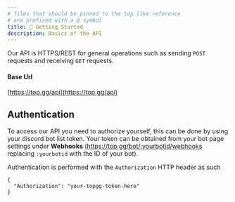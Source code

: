 ```yaml
---
# files that should be pinned to the top like reference
# are prefixed with a @ symbol
title: 🌟 Getting Started
description: Basics of the API
---
```


Our API is HTTPS/REST for general operations such as sending `POST` requests and receiving `GET` requests.

#### Base Url

[https://top.gg/api](https://top.gg/api)

## Authentication

To access our API you need to authorize yourself, this can be done by using your discord bot list token. Your token can be obtained from your bot page settings under **Webhooks** (https://top.gg/bot/:yourbotid/webhooks replacing `:yourbotid` with the ID of your bot).

Authentication is performed with the `Authorization` HTTP header as such

```json:title=HTTP%20Headers
{
  "Authorization": "your-topgg-token-here"
}
```
